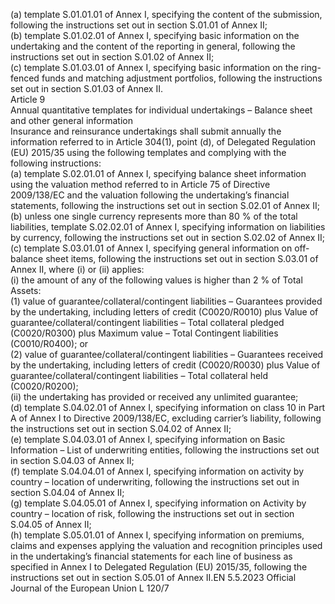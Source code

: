  
(a) template S.01.01.01 of Annex I, specifying the content of the submission, following the instructions set out in 
section S.01.01 of Annex II;  
(b) template S.01.02.01 of Annex I, specifying basic information on the undertaking and the content of the reporting in 
general, following the instructions set out in section S.01.02 of Annex II;  
(c) template S.01.03.01 of Annex I, specifying basic information on the ring-fenced funds and matching adjustment 
portfolios, following the instructions set out in section S.01.03 of Annex II.  
Article 9  
Annual quantitative templates for individual undertakings – Balance sheet and other general information  
Insurance and reinsurance undertakings shall submit annually the information referred to in Article 304(1), point (d), of 
Delegated Regulation (EU) 2015/35 using the following templates and complying with the following instructions:  
(a) template S.02.01.01 of Annex I, specifying balance sheet information using the valuation method referred to in 
Article 75 of Directive 2009/138/EC and the valuation following the undertaking’s financial statements, following 
the instructions set out in section S.02.01 of Annex II;  
(b) unless one single currency represents more than 80 % of the total liabilities, template S.02.02.01 of Annex I, 
specifying information on liabilities by currency, following the instructions set out in section S.02.02 of Annex II;  
(c) template S.03.01.01 of Annex I, specifying general information on off-balance sheet items, following the 
instructions set out in section S.03.01 of Annex II, where (i) or (ii) applies:  
(i) the amount of any of the following values is higher than 2 % of Total Assets:  
(1) value of guarantee/collateral/contingent liabilities – Guarantees provided by the undertaking, including letters 
of credit (C0020/R0010) plus Value of guarantee/collateral/contingent liabilities – Total collateral pledged 
(C0020/R0300) plus Maximum value – Total Contingent liabilities (C0010/R0400); or  
(2) value of guarantee/collateral/contingent liabilities – Guarantees received by the undertaking, including letters 
of credit (C0020/R0030) plus Value of guarantee/collateral/contingent liabilities – Total collateral held 
(C0020/R0200);  
(ii) the undertaking has provided or received any unlimited guarantee;  
(d) template S.04.02.01 of Annex I, specifying information on class 10 in Part A of Annex I to Directive 2009/138/EC, 
excluding carrier’s liability, following the instructions set out in section S.04.02 of Annex II;  
(e) template S.04.03.01 of Annex I, specifying information on Basic Information – List of underwriting entities, 
following the instructions set out in section S.04.03 of Annex II;  
(f) template S.04.04.01 of Annex I, specifying information on activity by country – location of underwriting, following 
the instructions set out in section S.04.04 of Annex II;  
(g) template S.04.05.01 of Annex I, specifying information on Activity by country – location of risk, following the 
instructions set out in section S.04.05 of Annex II;  
(h) template S.05.01.01 of Annex I, specifying information on premiums, claims and expenses applying the valuation 
and recognition principles used in the undertaking’s financial statements for each line of business as specified in 
Annex I to Delegated Regulation (EU) 2015/35, following the instructions set out in section S.05.01 of Annex II.EN  5.5.2023 Official Journal of the European Union L 120/7